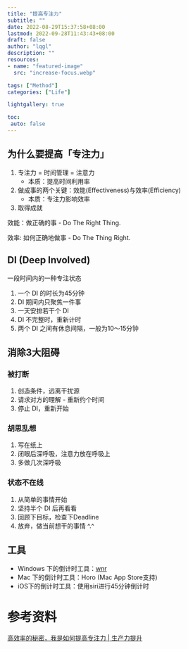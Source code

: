 ```yaml
---
title: "提高专注力"
subtitle: ""
date: 2022-08-29T15:37:58+08:00
lastmod: 2022-09-28T11:43:43+08:00
draft: false
author: "lqgl"
description: ""
resources:
- name: "featured-image"
  src: "increase-focus.webp"

tags: ["Method"]
categories: ["Life"]

lightgallery: true

toc:
 auto: false
---
```


## 为什么要提高「专注力」
1. 专注力 = 时间管理 = 注意力
    - 本质：提高时间利用率
2. 做成事的两个关键：效能(Effectiveness)与效率(Efficiency)
    - 本质：专注力影响效率
3. 取得成就

效能：做正确的事 - Do The Right Thing.

效率: 如何正确地做事 - Do The Thing Right.

## DI (Deep Involved)
一段时间内的一种专注状态
1. 一个 DI 的时长为45分钟
2. DI 期间内只聚焦一件事
3. 一天安排若干个 DI
4. DI 不完整时，重新计时
5. 两个 DI 之间有休息间隔，一般为10～15分钟

## 消除3大阻碍
### 被打断
1. 创造条件，远离干扰源
2. 请求对方的理解 - 重新约个时间
3. 停止 DI，重新开始

### 胡思乱想
1. 写在纸上
2. 闭眼后深呼吸，注意力放在呼吸上
3. 多做几次深呼吸

### 状态不在线
1. 从简单的事情开始
2. 坚持半个 DI 后再看看
3. 回顾下目标，检查下Deadline
4. 放弃，做当前想干的事情 ^.^

## 工具
- Windows 下的倒计时工具：[wnr](https://electronjs.org/apps/wnr)
- Mac 下的倒计时工具：Horo (Mac App Store支持)
- iOS下的倒计时工具：使用siri进行45分钟倒计时

# 参考资料
[高效率的秘密，我是如何提高专注力 | 生产力提升](https://www.bilibili.com/video/BV1uJ41187Uv?spm_id_from=333.999.0.0&vd_source=c0bd412f4e3efd5d80e196d81c024209)
